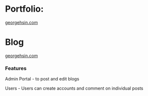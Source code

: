 # Portfolio: 
<a href='http://georgehsin.com'>georgehsin.com</a>

# Blog 
<a href='http://georgehsin.com/blog'>georgehsin.com</a>
<h3> Features </h3>
<p> Admin Portal - to post and edit blogs </p>
<p> Users - Users can create accounts and comment on individual posts </p>
